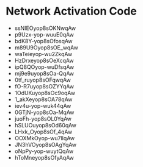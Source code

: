 # Network Activation Code
* ssNIEOyop8sOKNwqAw 
* p9Uzx-yop-wuuE0qAw 
* bdK8Y-yop8sOfosqAw 
* m89U9Oyop8sOE_wqAw 
* waTeieyop-wu2ZkqAw 
* HzDrxeyop8sOeXcqAw 
* ipQ8QOyop-wuDfsqAw 
* mj9e9uyop8sOa-QqAw 
* 0tf_ruyop8sOFqwqAw 
* fO-R7uyop8sOZYYqAw 
* 1OdUKuyop8sOc9oqAw 
* 1_akXeyop8sOA78qAw 
* iev4u-yop-wuk44qAw 
* 0GTjN-yop8sOa-MqAw 
* juoFh-yop8sOL0YqAw 
* hSLUOuyop8sOd60qAw 
* LHxk_Oyop8sOf_4qAw 
* OOXMkOyop-wu7lIqAw 
* JN3hVOyop8sOAgYqAw 
* oNpPy-yop-wuytQqAw 
* hToMneyop8sOfyAqAw
